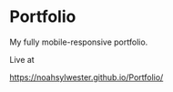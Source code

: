 # Portfolio

My fully mobile-responsive portfolio.

Live at

https://noahsylwester.github.io/Portfolio/
